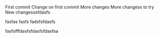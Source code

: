 First commit
Change on first commit
More changes
More changess to try
New changesssfdasfs

fasfas
fasfs
fadsfsfdasfs

fasfsfffdasfsfdasfsfdasfsa
